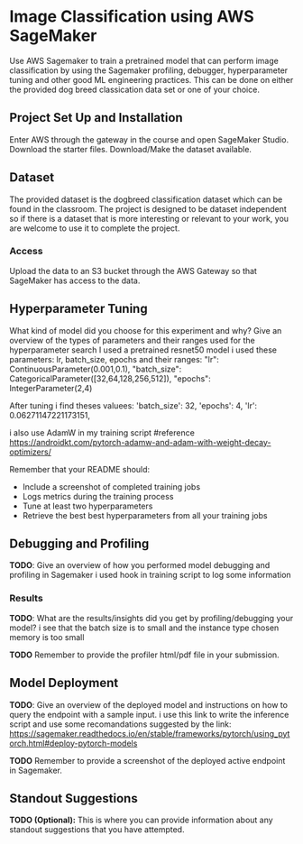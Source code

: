 # Image Classification using AWS SageMaker

Use AWS Sagemaker to train a pretrained model that can perform image classification by using the Sagemaker profiling, debugger, hyperparameter tuning and other good ML engineering practices. This can be done on either the provided dog breed classication data set or one of your choice.

## Project Set Up and Installation
Enter AWS through the gateway in the course and open SageMaker Studio. 
Download the starter files.
Download/Make the dataset available. 

## Dataset
The provided dataset is the dogbreed classification dataset which can be found in the classroom.
The project is designed to be dataset independent so if there is a dataset that is more interesting or relevant to your work, you are welcome to use it to complete the project.

### Access
Upload the data to an S3 bucket through the AWS Gateway so that SageMaker has access to the data. 

## Hyperparameter Tuning
What kind of model did you choose for this experiment and why? Give an overview of the types of parameters and their ranges used for the hyperparameter search
I used a pretrained resnet50 model
i used these parameters: lr, batch_size, epochs and their ranges:
    "lr": ContinuousParameter(0.001,0.1),
    "batch_size": CategoricalParameter([32,64,128,256,512]),
    "epochs": IntegerParameter(2,4)

After tuning i find theses valuees: 
'batch_size': 32,
'epochs': 4,
'lr': 0.06271147221173151,

i also use AdamW in my training script
 #reference https://androidkt.com/pytorch-adamw-and-adam-with-weight-decay-optimizers/
 
 
Remember that your README should:
- Include a screenshot of completed training jobs
- Logs metrics during the training process
- Tune at least two hyperparameters
- Retrieve the best best hyperparameters from all your training jobs

## Debugging and Profiling
**TODO**: Give an overview of how you performed model debugging and profiling in Sagemaker
 i used hook in training script to log some information

### Results
**TODO**: What are the results/insights did you get by profiling/debugging your model?
i see that the batch size is to small and the instance type chosen memory is too small

**TODO** Remember to provide the profiler html/pdf file in your submission.


## Model Deployment
**TODO**: Give an overview of the deployed model and instructions on how to query the endpoint with a sample input.
i use this link to write the inference script  and use some recomandations suggested by the link:
https://sagemaker.readthedocs.io/en/stable/frameworks/pytorch/using_pytorch.html#deploy-pytorch-models


**TODO** Remember to provide a screenshot of the deployed active endpoint in Sagemaker.

## Standout Suggestions
**TODO (Optional):** This is where you can provide information about any standout suggestions that you have attempted.
